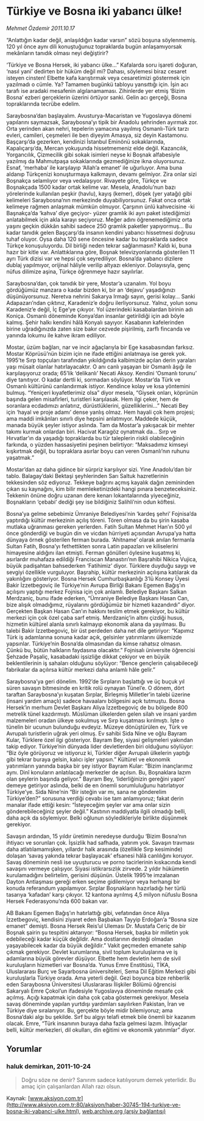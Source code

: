 # Türkiye ve Bosna iki yabancı ülke!

*Mehmet Özdemir 2011.10.17*

<font class="agenda2NewsSpot">
 “Anlattığın kadar değil, anlaşıldığın kadar varsın” sözü boşuna söylenmemiş. 120 yıl önce aynı dili konuştuğunuz topraklarda bugün anlaşamıyorsak
 <span>
 </span>
 mekânların tanıdık olması neyi değiştirir?
</font>
<font class="newsDetail">
 <p>
 </p>
 <p>
 </p>
 <p class="MsoNormal">
  ‘Türkiye ve Bosna Hersek, iki yabancı ülke...” Kafalarda soru işareti doğuran, ‘nasıl yani’ dedirten bir hüküm değil mi? Dahası, söylemesi biraz cesaret isteyen cinsten! Elbette kafa karıştırmak veya cesaretimizi göstermek için yazılmadı o cümle. Ya? Tamamen bugünkü tabloyu yansıttığı için. İşin acı tarafı ise aradaki mesafenin algılanamaması. Zihinlerde yer etmiş ‘Bizim Bosna’ ezberi gerçeklerin üzerini örtüyor sanki. Gelin acı gerçeği, Bosna topraklarında tecrübe edelim.
 </p>
 <p>
 </p>
 <p class="MsoNormal">
  Saraybosna’dan başlayalım. Avusturya-Macaristan ve Yugoslavya dönemi yapılarını saymazsak, Saraybosna’yı tipik bir Anadolu şehrinden ayırmak zor. Orta yerinden akan nehri, tepelerin yamacına yayılmış Osmanlı-Türk tarzı evleri, camileri, çeşmeleri ile ben diyeyim Amasya, siz deyin Kastamonu. Başçarşı’da gezerken, kendinizi İstanbul Eminönü sokaklarında, Kapalıçarşı’da, Mercan yokuşunda hissetmemeniz elde değil. Kazancılık, Yorgancılık, Çizmecilik gibi sokak isimleri neyse ki Boşnak alfabesiyle yazılmış da Mahmutpaşa sokaklarında gezmediğinize ikna oluyorsunuz. Esnaf, ‘merhaba’ ile karşılayıp ‘Allah’a emanet’ ile uğurluyor. Ama buna aldanıp Türkçenizi konuşturmaya kalkmayın, devamı gelmiyor. Zira onlar sizi Boşnakça selamlıyor veya vedalaşıyor. Rivayete göre, Türkçe ve Boşnakçada 1500 kadar ortak kelime var. Mesela, Anadolu’nun bazı yörelerinde kullanılan peşkir (havlu), kayış (kemer), döşek (yer yatağı) gibi kelimeleri Saraybosna’nın merkezinde duyabiliyorsunuz. Fakat onca ortak kelimeye rağmen anlaşmak mümkün olmuyor. Çarşının ünlü kahvecisine -ki Başnakça’da ‘kahva’ diye geçiyor-
  <span>
  </span>
  yüzer gramlık iki ayrı paket istediğimizi anlatabilmek için akla karayı seçiyoruz. Meğer adını öğrenemediğimiz orta yaşını geçkin dükkân sahibi sadece 250 gramlık paketler yapıyormuş... Bu kadar tanıdık gelen Başçarşı’da insanın kendini yabancı hissetmesi doğrusu tuhaf oluyor. Oysa daha 120 sene öncesine kadar bu topraklarda sadece Türkçe konuşuluyordu. Dil birliği neden tekrar sağlanmasın? Kaldı ki, buna hazır bir kitle var. Anlattıklarına göre, Boşnak televizyonlarında gösterilen 11 ayrı Türk dizisi var ve hepsi çok seyrediliyor. Bosna’da yabancı dizilere dublaj yapılmıyor, orijinal hâliyle verilip altyazı ekleniyor. Dolayısıyla, genç nüfus dilimize aşina, Türkçe öğrenmeye hazır sayılırlar.
 </p>
 <p>
 </p>
 <p class="MsoNormal">
  Saraybosna’dan, çok tanıdık bir yere, Mostar’a uzanalım. Yol boyu gördüğümüz manzara o kadar bizden ki, bir an ‘dejavu’ yaşadığınızı düşünüyorsunuz. Neretva nehrini Sakarya Irmağı sayın, gerisi kolay... Sanki Adapazarı’ndan çıktınız, Karadeniz’e doğru ilerliyorsunuz. Yalnız, yolun sonu Karadeniz’e değil, İç Ege’ye çıkıyor. Yol üzerindeki kasabalardan birinin adı Koniça. Osmanlı döneminde Konya’dan insanlar getirildiği için adı böyle kalmış. Şehir halkı kendini hâlâ Konyalı sayıyor. Kasabanın kafelerinden birine uğradığınızda zaten size bakır cezvede pişirilmiş, zarflı fincanda ve yanında lokumu ile kahve ikram ediliyor.
 </p>
 <p>
 </p>
 <p class="MsoNormal">
  Mostar, üzüm bağları, nar ve incir ağaçlarıyla bir Ege kasabasından farksız. Mostar Köprüsü’nün bizim için ne ifade ettiğini anlatmaya ise gerek yok. 1995’te Sırp topçuları tarafından yıkıldığında kalbimizde açılan derin yaraları yaşı müsait olanlar hatırlayacaktır. O anı canlı yaşayan bir Osmanlı âşığı ile karşılaşıyoruz orada; 65’lik ‘delikanlı’ Necati Aksoy. Kendini ‘Osmanlı torunu’ diye tanıtıyor. O kadar dertli ki, sormadan söylüyor. Mostar’da Türk ve Osmanlı kültürünü canlandırmak istiyor. Kendince kolay ve kısa yöntemini bulmuş. “Yeniçeri kıyafetlerimiz olsa” diyor mesela, “Giysek onları, köprünün başında gelen misafirleri, turistleri karşılasak. Hem ilgi çeker, hem de soranlara ecdadımızı anlatırız, dürüstlüklerini, güzelliklerini...” Necati Bey için ‘hayal ve proje adamı’ dense yanlış olmaz. Hem hayali çok hem projesi; ama maddi imkânları sınırlı diye hepsini anlatmıyor. Maddede küçük, manada büyük şeyler istiyor aslında. Tam da Mostar’a yakışacak bir mehter takımı kurmak onlardan biri. Hacivat Karagöz oynatmak da... Sırp ve Hırvatlar’ın da yaşadığı topraklarda bu tür taleplerin riskli olabileceğinin farkında, o yüzden hassasiyetini peşinen belirtiyor: “Maksadımız kimseyi kışkırtmak değil, bu topraklara asırlar boyu can veren Osmanlı’nın ruhunu yaşatmak.”
 </p>
 <p>
 </p>
 <p class="MsoNormal">
  Mostar’dan az daha gidince bir sürpriz karşılıyor sizi. Yine Anadolu’dan bir tablo. Balagay’daki Bektaşi şeyhlerinden Sarı Saltuk hazretlerinin tekkesinden söz ediyoruz. Tekkeye bağrını açmış kayalık dağın zemininden çıkan su kaynağını, kim bilir memleketinizdeki hangi pınara benzeteceksiniz. Tekkenin önüne doğru uzanan dere kenarı lokantalarında yiyeceğiniz, Boşnakların ‘çebabi’ dediği şey ise bildiğiniz Salihli’nin odun köftesi.
 </p>
 <p>
 </p>
 <p class="MsoNormal">
  Bosna’ya gelme sebebimiz Ümraniye Belediyesi’nin ‘kardeş şehri’ Fojnisa’da yaptırdığı kültür merkezinin açılış töreni. Tören olmasa da bu şirin kasaba mutlaka uğranması gereken yerlerden. Fatih Sultan Mehmet Han’ın 500 yıl önce gönderdiği ve bugün din ve vicdan hürriyeti açısından Avrupa’ya hatta dünyaya örnek gösterilen ferman burada. ‘Ahitname’ olarak anılan fermanla Sultan Fatih, Bosna’yı fethettikten sonra Latin papazları ve kiliselerini himayesine aldığını ilan etmişti. Ferman gönülleri öylesine kuşatmış ki, asırlardır muhafaza edildiği Franciscan Manastırı’nın Başrahibi Nikica Vujica, büyük padişahtan bahsederken ‘Fatihimiz’ diyor. Türklere duyduğu saygı ve sevgiyi özellikle vurguluyor. Başrahip, kültür merkezinin açılışına katılarak da yakınlığını gösteriyor. Bosna Hersek Cumhurbaşkanlığı 3’lü Konsey Üyesi Bakir İzzetbegoviç ile Türkiye’nin Avrupa Birliği Bakanı Egemen Bağış’ın açılışını yaptığı merkez Fojnisa için çok anlamlı. Belediye Başkanı Salkan Merdzaniç, bunu ifade ederken, “Ümraniye Belediye Başkanı Hasan Can, bize alışık olmadığımız, rüyalarını gördüğümüz bir hizmeti kazandırdı” diyor. Gerçekten Başkan Hasan Can’ın hakkını teslim etmek gerekiyor, bu kültür merkezi için çok özel çaba sarf etmiş. Merdzaniç’in altını çizdiği husus, hizmetin kültürel alanla sınırlı kalmayıp ekonomik alana da yayılması. Bu talebi Bakir İzzetbegoviç, bir üst perdeden daha net dile getiriyor: “Kapımız Türk iş adamlarına sonuna kadar açık, gelsinler yatırımlarını ülkemizde yapsınlar. Türkiye’nin Bosna’da olmasından da kimse rahatsız olmasın. Çünkü bu, bütün halkların faydasına olacaktır.” Fojnisalı üniversite öğrencisi Şehzade Paşaliç, kasabadaki işsizliğe dikkat çekiyor ve en büyük beklentilerinin iş sahaları olduğunu söylüyor: “Bence gençlerin çalışabileceği fabrikalar da açılırsa kültür merkezi daha anlamlı hâle gelir.”
 </p>
 <p>
 </p>
 <p class="MsoNormal">
  Saraybosna’ya geri dönelim. 1992’de Sırpların başlattığı ve üç buçuk yıl süren savaşın bitmesinde en kritik rolü oynayan Tünel’e. O dönem, dört taraftan Saraybosna’yı kuşatan Sırplar, Birleşmiş Milletler’in talebi üzerine (insani yardım amaçlı) sadece havaalanı bölgesini açık tutmuştu.
  <span>
  </span>
  Bosna Hersek’in merhum Devlet Başkanı Aliya İzzetbegoviç de bu bölgede 800 metrelik tünel kazdırmıştı. Müslüman ülkelerden gelen silah ve insani yardım malzemeleri oradan ülkeye sokulmuş ve Sırp kuşatması kırılmıştı. İşte o tünelin bir ucunun bulunduğu evdeyiz. Müzeye dönüştürülen ev, Türk ve Avrupalı turistlerin uğrak yeri olmuş. Ev sahibi Sida Nine ve oğlu Bayram Kular, Türklere özel ilgi gösteriyor. Bayram Bey, siyasi gelişmeleri yakından takip ediyor. Türkiye’nin dünyada lider devletlerden biri olduğunu söylüyor: “Biz öyle görüyoruz ve istiyoruz ki, Türkler diğer Avrupalı ülkelerin yaptığı gibi tekrar buraya gelsin, kalıcı işler yapsın.” Kültürel ve ekonomik yatırımların yanında başka bir şey istiyor Bayram Kular: “Bizim inançlarımız aynı. Dinî konuların anlatılacağı merkezler de açılsın. Bu, Boşnaklara lazım olan şeylerin başında geliyor.” Bayram Bey, ‘liderliğinizin gereğini yapın’ demeye getiriyor aslında, belki de en önemli sorumluluğunu hatırlatıyor Türkiye’ye. Sida Nine’nin “Bir isteğin var mı, sana ne gönderelim Türkiye’den?” sorusuna verdiği cevabı ise tam anlamıyoruz; fakat derin manalar ifade ettiği kesin: “İsteyeceğim şeyler var ama onlar sizin gönderebileceğiniz şeyler değil.” Kastının maddiyatla ilgili olmadığı belli, daha açık da söylemiyor. Belki oğlunun söyledikleriyle birlikte düşünmek gerekiyor.
 </p>
 <p>
 </p>
 <p class="MsoNormal">
  Savaşın ardından, 15 yıldır üretimin neredeyse durduğu ‘Bizim Bosna’nın ihtiyacı ve sorunları çok. İşsizlik had safhada, yatırım yok. Savaşın travması daha atlatılamamışken, yıllardır halk arasında (özellikle Sırp kesiminde) dolaşan ‘savaş yakında tekrar başlayacak’ efsanesi hâlâ canlılığını koruyor. Savaş döneminin nesli ise uyuşturucu ve porno tacirlerinin kıskacında kendi savaşını vermeye çalışıyor. Siyasi istikrarsızlık zirvede. 2 yıldır hükümetin kurulamadığını belirtelim, gerisini düşünün. Üstelik 1995’te imzalanan Dayton Antlaşması gereği erken seçime gidilemiyor veya herhangi bir konuda referandum yapılamıyor. Sırplar Boşnakların hazırladığı her türlü tasarıya ‘kafadan’ karşı çıkıyor. 12 kantona ayrılmış 4,5 milyon nüfuslu Bosna Hersek Federasyonu’nda 600 bakan var.
 </p>
 <p>
 </p>
 <p class="MsoNormal">
  AB Bakanı Egemen Bağış’ın hatırlattığı gibi, vefatından önce Aliya İzzetbegoviç, kendisini ziyaret eden Başbakan Tayyip Erdoğan’a “Bosna size emanet” demişti. Bosna Hersek Reis’ul Uleması Dr. Mustafa Ceriç de bir Boşnak şairin şu tespitini aktarıyor: “Bosna Hersek, başka bir milletin yok edebileceği kadar küçük değildir. Ama dostlarının desteği olmadan yaşayabilecek kadar da büyük değildir.” Vakit geçmeden emanete sahip çıkmak gerekiyor. Devlet kurumlarına, sivil toplum kuruluşlarına ve iş adamlarına büyük görevler düşüyor. Elbette hem devletin hem de sivil kuruluşların hizmetleri var Bosna’da. Yunus Emre Enstitüsü, TİKA, Uluslararası Burç ve Sayarbosna üniversiteleri, Sema Dil Eğitim Merkezi gibi kuruluşlarla Türkiye orada. Ama yeterli değil. Gezi boyunca bize rehberlik eden Saraybosna Üniversitesi Uluslararası İlişkiler Bölümü öğrencisi Sakaryalı Emre Çokol’un ifadesiyle Yugoslavya döneminde mesafe çok açılmış. Açığı kapatmak için daha çok çaba göstermek gerekiyor. Mesela savaş döneminde yapılan yurtdışı yardımları sayılırken Pakistan, İran ve Türkiye diye sıralanıyor. Bu, gerçekte böyle midir bilemiyoruz; ama Bosna’daki algı bu şekilde. Sırf bu algıyı telafi etmek bile önemli bir kazanım olacak. Emre, “Türk insanının buraya daha fazla gelmesi lazım. İhtiyaçlar belli, kültür merkezleri, dil okulları, din eğitimi ve ekonomik yatırımlar” diyor.
 </p>
 <p>
 </p>
</font>

## Yorumlar

### haluk demirkan, 2011-10-24
> Doğru söze ne denir? Sanırım sadece katılıyorum demek yeterlidir. Bu amaç için çalışanlardan Allah razı olsun. 

Kaynak: [www.aksiyon.com.tr](http://www.aksiyon.com.tr:80/aksiyon/haber-30745-194-turkiye-ve-bosna-iki-yabanci-ulke.html), [web.archive.org (arşiv bağlantısı)](http://web.archive.org/web/20120102210817/http://www.aksiyon.com.tr:80/aksiyon/haber-30745-194-turkiye-ve-bosna-iki-yabanci-ulke.html)
